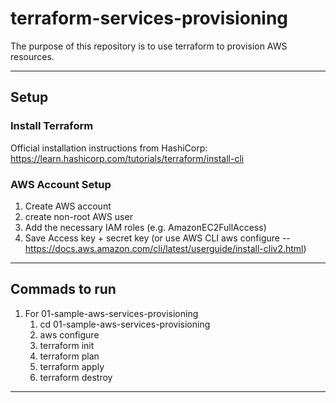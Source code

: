 # terraform-services-provisioning
The purpose of this repository is to use terraform to provision AWS resources.

---

## Setup
### Install Terraform
Official installation instructions from HashiCorp: https://learn.hashicorp.com/tutorials/terraform/install-cli

### AWS Account Setup
1. Create AWS account
2. create non-root AWS user
3. Add the necessary IAM roles (e.g. AmazonEC2FullAccess)
4. Save Access key + secret key (or use AWS CLI aws configure -- https://docs.aws.amazon.com/cli/latest/userguide/install-cliv2.html)

---

## Commads to run
1. For 01-sample-aws-services-provisioning
    1. cd 01-sample-aws-services-provisioning
    2. aws configure
    3. terraform init
    4. terraform plan
    5. terraform apply
    6. terraform destroy

---
